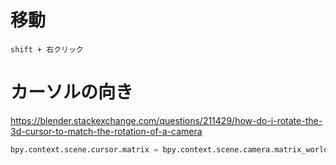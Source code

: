 # 移動

`shift + 右クリック`

# カーソルの向き

https://blender.stackexchange.com/questions/211429/how-do-i-rotate-the-3d-cursor-to-match-the-rotation-of-a-camera

```py
bpy.context.scene.cursor.matrix = bpy.context.scene.camera.matrix_world
```
